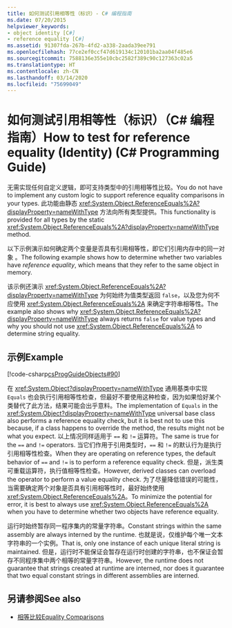```yaml
---
title: 如何测试引用相等性（标识）- C# 编程指南
ms.date: 07/20/2015
helpviewer_keywords:
- object identity [C#]
- reference equality [C#]
ms.assetid: 91307fda-267b-4fd2-a338-2aada39ee791
ms.openlocfilehash: 77ce2ef0ccf47d619134c120101ba2aa04f485e6
ms.sourcegitcommit: 7588136e355e10cbc2582f389c90c127363c02a5
ms.translationtype: HT
ms.contentlocale: zh-CN
ms.lasthandoff: 03/14/2020
ms.locfileid: "75699049"
---
```

# <a name="how-to-test-for-reference-equality-identity-c-programming-guide"></a><span data-ttu-id="61425-102">如何测试引用相等性（标识）（C# 编程指南）</span><span class="sxs-lookup"><span data-stu-id="61425-102">How to test for reference equality (Identity) (C# Programming Guide)</span></span>
<span data-ttu-id="61425-103">无需实现任何自定义逻辑，即可支持类型中的引用相等性比较。</span><span class="sxs-lookup"><span data-stu-id="61425-103">You do not have to implement any custom logic to support reference equality comparisons in your types.</span></span> <span data-ttu-id="61425-104">此功能由静态 <xref:System.Object.ReferenceEquals%2A?displayProperty=nameWithType> 方法向所有类型提供。</span><span class="sxs-lookup"><span data-stu-id="61425-104">This functionality is provided for all types by the static <xref:System.Object.ReferenceEquals%2A?displayProperty=nameWithType> method.</span></span>  
  
 <span data-ttu-id="61425-105">以下示例演示如何确定两个变量是否具有引用相等性，即它们引用内存中的同一对象  。</span><span class="sxs-lookup"><span data-stu-id="61425-105">The following example shows how to determine whether two variables have *reference equality*, which means that they refer to the same object in memory.</span></span>  
  
 <span data-ttu-id="61425-106">该示例还演示 <xref:System.Object.ReferenceEquals%2A?displayProperty=nameWithType> 为何始终为值类型返回 `false`，以及您为何不应使用 <xref:System.Object.ReferenceEquals%2A> 来确定字符串相等性。</span><span class="sxs-lookup"><span data-stu-id="61425-106">The example also shows why <xref:System.Object.ReferenceEquals%2A?displayProperty=nameWithType> always returns `false` for value types and why you should not use  <xref:System.Object.ReferenceEquals%2A> to determine string equality.</span></span>  
  
## <a name="example"></a><span data-ttu-id="61425-107">示例</span><span class="sxs-lookup"><span data-stu-id="61425-107">Example</span></span>  
 [!code-csharp[csProgGuideObjects#90](~/samples/snippets/csharp/VS_Snippets_VBCSharp/csProgGuideObjects/CS/Objects.cs#90)]  
  
 <span data-ttu-id="61425-108">在 <xref:System.Object?displayProperty=nameWithType> 通用基类中实现 `Equals` 也会执行引用相等性检查，但最好不要使用这种检查，因为如果恰好某个类替代了此方法，结果可能会出乎意料。</span><span class="sxs-lookup"><span data-stu-id="61425-108">The implementation of `Equals` in the <xref:System.Object?displayProperty=nameWithType> universal base class also performs a reference equality check, but it is best not to use this because, if a class happens to override the method, the results might not be what you expect.</span></span> <span data-ttu-id="61425-109">以上情况同样适用于 `==` 和 `!=` 运算符。</span><span class="sxs-lookup"><span data-stu-id="61425-109">The same is true for the `==` and `!=` operators.</span></span> <span data-ttu-id="61425-110">当它们作用于引用类型时，`==` 和 `!=` 的默认行为是执行引用相等性检查。</span><span class="sxs-lookup"><span data-stu-id="61425-110">When they are operating on reference types, the default behavior of `==` and `!=` is to perform a reference equality check.</span></span> <span data-ttu-id="61425-111">但是，派生类可重载运算符，执行值相等性检查。</span><span class="sxs-lookup"><span data-stu-id="61425-111">However, derived classes can overload the operator to perform a value equality check.</span></span> <span data-ttu-id="61425-112">为了尽量降低错误的可能性，当需要确定两个对象是否具有引用相等性时，最好始终使用 <xref:System.Object.ReferenceEquals%2A>。</span><span class="sxs-lookup"><span data-stu-id="61425-112">To minimize the potential for error, it is best to always use <xref:System.Object.ReferenceEquals%2A> when you have to determine whether two objects have reference equality.</span></span>  
  
 <span data-ttu-id="61425-113">运行时始终暂存同一程序集内的常量字符串。</span><span class="sxs-lookup"><span data-stu-id="61425-113">Constant strings within the same assembly are always interned by the runtime.</span></span> <span data-ttu-id="61425-114">也就是说，仅维护每个唯一文本字符串的一个实例。</span><span class="sxs-lookup"><span data-stu-id="61425-114">That is, only one instance of each unique literal string is maintained.</span></span> <span data-ttu-id="61425-115">但是，运行时不能保证会暂存在运行时创建的字符串，也不保证会暂存不同程序集中两个相等的常量字符串。</span><span class="sxs-lookup"><span data-stu-id="61425-115">However, the runtime does not guarantee that strings created at runtime are interned, nor does it guarantee that two equal constant strings in different assemblies are interned.</span></span>  
  
## <a name="see-also"></a><span data-ttu-id="61425-116">另请参阅</span><span class="sxs-lookup"><span data-stu-id="61425-116">See also</span></span>

- [<span data-ttu-id="61425-117">相等比较</span><span class="sxs-lookup"><span data-stu-id="61425-117">Equality Comparisons</span></span>](./equality-comparisons.md)

